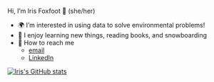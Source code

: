 Hi, I’m Iris Foxfoot :fox_face: (she/her)
- :earth_africa: I’m interested in using data to solve environmental problems!
- 🌱 I enjoy learning new things, reading books, and snowboarding
- :love_letter: How to reach me
   -  [email](foxfoot@ucsb.edu)
   -  [LinkedIn](https://www.linkedin.com/in/iris-foxfoot-61958b202/)

<!---
ifoxfoot/ifoxfoot is a ✨ special ✨ repository because its `README.md` (this file) appears on your GitHub profile.
You can click the Preview link to take a look at your changes.
--->

[![Iris's GitHub stats](https://github-readme-stats.vercel.app/api?username=ifoxfoot&hide=stars&theme=radical)](https://github.com/ifoxfoot/github-readme-stats)
